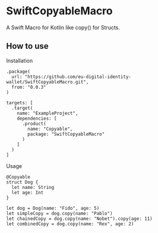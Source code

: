 # SwiftCopyableMacro

A Swift Macro for Kotlin like copy() for Structs.

## How to use

Installation

```
.package(
  url: "https://github.com/eu-digital-identity-wallet/SwiftCopyableMacro.git",
  from: "0.0.3"
)
```

```
targets: [
  .target(
    name: "ExampleProject",
    dependencies: [
      .product(
        name: "Copyable",
        package: "SwiftCopyableMacro"
      )
    ]
  )
]
```

Usage

```
@Copyable
struct Dog {
  let name: String
  let age: Int
}
```

```
let dog = Dog(name: "Fido", age: 5)
let simpleCopy = dog.copy(name: "Pablo")
let chainedCopy = dog.copy(name: "Nobet").copy(age: 11)
let combinedCopy = dog.copy(name: "Rex", age: 2)
```
